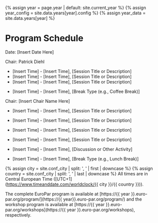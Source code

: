 {% assign year = page.year | default: site.current_year %}
{% assign year_config = site.data.years[year].config %}
{% assign year_data = site.data.years[year] %}

# Program Schedule

<!-- Replace with the actual date of the event -->
Date: [Insert Date Here]

<!-- Replace with the name of the session chair -->
Chair: Patrick Diehl

<!-- Add session details below. Format: Time range, Session title or description -->
* [Insert Time] - [Insert Time], [Session Title or Description]
* [Insert Time] - [Insert Time], [Session Title or Description]
* [Insert Time] - [Insert Time], [Session Title or Description]

<!-- Add breaks as needed -->
* [Insert Time] - [Insert Time], [Break Type (e.g., Coffee Break)]

<!-- Add a new chair if the session changes -->
Chair: [Insert Chair Name Here]

* [Insert Time] - [Insert Time], [Session Title or Description]
* [Insert Time] - [Insert Time], [Session Title or Description]
* [Insert Time] - [Insert Time], [Session Title or Description]
* [Insert Time] - [Insert Time], [Session Title or Description]
* [Insert Time] - [Insert Time], [Discussion or Other Activity]

* [Insert Time] - [Insert Time], [Break Type (e.g., Lunch Break)]

<!-- Specify the time zone for clarity -->
{% assign city = site.conf_city | split: ', ' | first | downcase %}
{% assign country = site.conf_city | split: ', ' | last | downcase %}
All times are in Central European Time ([UTC+1](https://www.timeanddate.com/worldclock/{{ city }}/{{ country }})).

<!-- Add a link to the complete program if available -->
The complete EuroPar program is available at [https://{{ year }}.euro-par.org/program/](https://{{ year}}.euro-par.org/program/) and the workshop
program is available at [https://{{ year }}.euro-par.org/workshops](https://{{ year }}.euro-par.org/workshops), respectively. 

